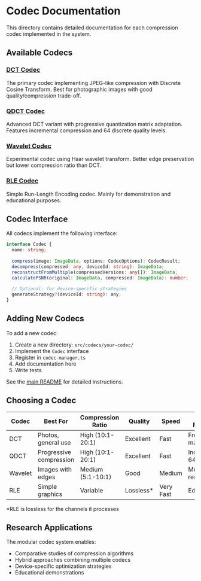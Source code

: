 # Codec Documentation

This directory contains detailed documentation for each compression codec implemented in the system.

## Available Codecs

### [DCT Codec](./dct-codec.md)
The primary codec implementing JPEG-like compression with Discrete Cosine Transform. Best for photographic images with good quality/compression trade-off.

### [QDCT Codec](./qdct-codec.md)
Advanced DCT variant with progressive quantization matrix adaptation. Features incremental compression and 64 discrete quality levels.

### [Wavelet Codec](./wavelet-codec.md)
Experimental codec using Haar wavelet transform. Better edge preservation but lower compression ratio than DCT.

### [RLE Codec](./rle-codec.md)
Simple Run-Length Encoding codec. Mainly for demonstration and educational purposes.

## Codec Interface

All codecs implement the following interface:

```typescript
interface Codec {
  name: string;
  
  compress(image: ImageData, options: CodecOptions): CodecResult;
  decompress(compressed: any, deviceId: string): ImageData;
  reconstructFromMultiple(compressedVersions: any[]): ImageData;
  calculatePSNR(original: ImageData, compressed: ImageData): number;
  
  // Optional: for device-specific strategies
  generateStrategy?(deviceId: string): any;
}
```

## Adding New Codecs

To add a new codec:

1. Create a new directory: `src/codecs/your-codec/`
2. Implement the `Codec` interface
3. Register in `codec-manager.ts`
4. Add documentation here
5. Write tests

See the [main README](../../README.md#-extending-the-system) for detailed instructions.

## Choosing a Codec

| Codec | Best For | Compression Ratio | Quality | Speed | Special Features |
|-------|----------|-------------------|---------|-------|------------------|
| DCT | Photos, general use | High (10:1-20:1) | Excellent | Fast | Frequency masking |
| QDCT | Progressive compression | High (10:1-20:1) | Excellent | Fast | Incremental, 64 levels |
| Wavelet | Images with edges | Medium (5:1-10:1) | Good | Medium | Multi-resolution |
| RLE | Simple graphics | Variable | Lossless* | Very Fast | Educational |

*RLE is lossless for the channels it processes

## Research Applications

The modular codec system enables:
- Comparative studies of compression algorithms
- Hybrid approaches combining multiple codecs
- Device-specific optimization strategies
- Educational demonstrations